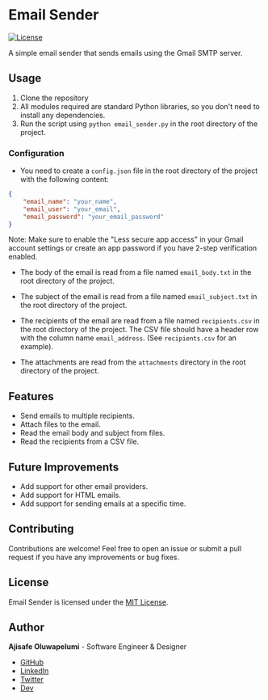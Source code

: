 # Email Sender

[![License](https://img.shields.io/badge/license-MIT-blue.svg)](LICENSE)

A simple email sender that sends emails using the Gmail SMTP server.

## Usage

1. Clone the repository
2. All modules required are standard Python libraries, so you don't need to install any dependencies.
3. Run the script using `python email_sender.py` in the root directory of the project.

### Configuration

- You need to create a `config.json` file in the root directory of the project with the following content:

```json
{
    "email_name": "your_name",
    "email_user": "your_email",
    "email_password": "your_email_password"
}
```

Note: Make sure to enable the "Less secure app access" in your Gmail account settings or create an app password if you have 2-step verification enabled.

- The body of the email is read from a file named `email_body.txt` in the root directory of the project.

- The subject of the email is read from a file named `email_subject.txt` in the root directory of the project.

- The recipients of the email are read from a file named `recipients.csv` in the root directory of the project. The CSV file should have a header row with the column name `email_address`. (See `recipients.csv` for an example).

- The attachments are read from the `attachments` directory in the root directory of the project.

## Features

- Send emails to multiple recipients.
- Attach files to the email.
- Read the email body and subject from files.
- Read the recipients from a CSV file.

## Future Improvements

- Add support for other email providers.
- Add support for HTML emails.
- Add support for sending emails at a specific time.

## Contributing

Contributions are welcome! Feel free to open an issue or submit a pull request if you have any improvements or bug fixes.

## License

Email Sender is licensed under the [MIT License](LICENSE).

## Author

**Ajisafe Oluwapelumi** - Software Engineer & Designer

- [GitHub](https://github.com/ajipelumi)  
- [LinkedIn](https://www.linkedin.com/in/ajisafeoluwapelumi/)  
- [Twitter](https://twitter.com/the_pelumi)  
- [Dev](https://dev.to/ajipelumi)
